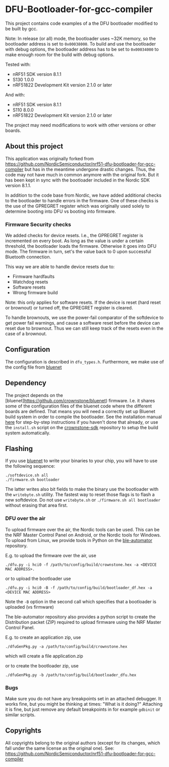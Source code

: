 DFU-Bootloader-for-gcc-compiler
===============================

This project contains code examples of a the DFU bootloader modified to be built by gcc. 

Note: In release (or all) mode, the bootloader uses ~32K memory, so the bootloader address is set to `0x00038000`. To build and use the bootloader with debug options, the bootloader address has to be set to `0x00034000` to make enough room for the build with debug options. 

Tested with:

* nRF51 SDK version 8.1.1
* S130 1.0.0
* nRF51822 Development Kit version 2.1.0 or later

And with:

* nRF51 SDK version 8.1.1
* S110 8.0.0
* nRF51822 Development Kit version 2.1.0 or later

The project may need modifications to work with other versions or other boards.

## About this project

This application was originally forked from https://github.com/NordicSemiconductor/nrf51-dfu-bootloader-for-gcc-compiler but has in the meantime undergone drastic changes. Thus, the code may not have much in common anymore with the original fork. But it has been kept in sync with the bootloader included in the Nordic SDK version 8.1.1.

In addition to the code base from Nordic, we have added additional checks to the bootloader to handle errors in the firmware. One of these checks is the use of the GPREGRET register which was originally used solely to determine booting into DFU vs booting into firmware.

### Firmware Security checks

We added checks for device resets. I.e., the GPREGRET register is incremented on every boot. As long as the value is under a certain threshold, the bootloader loads the firmware. Otherwise it goes into DFU mode. The firmware in turn, set's the value back to 0 upon successful Bluetooth connection.

This way we are able to handle device resets due to:
- Firmware hardfaults
- Watchdog resets
- Software resets
- Wrong firmware build

Note: this only applies for software resets. If the device is reset (hard reset or brownout) or turned off, the GPREGRET register is cleared.

To handle brownouts, we use the power-fail comparator of the softdevice to get power fail warnings, and cause a software reset before the device can reset due to brownout. Thus we can still keep track of the resets even in the case of a brownout.

## Configuration

The configuration is described in `dfu_types.h`. Furthermore, we make use of the config file from [bluenet](https://github.com/crownstone/bluenet)

## Dependency

The project depends on the [bluenet]https://github.com/crownstone/bluenet) firmware. I.e. it shares some of the configuration files of the bluenet code where the different boards are defined. That means you will need a correctly set up Bluenet build system in order to compile the bootloader. See the installation manual [here](https://github.com/crownstone/bluenet/blob/master/INSTALL.md) for step-by-step instructions if you haven't done that already, or use the `install.sh` script on the [crownstone-sdk](https://github.com/crownstone/crownstone-sdk#bluenet_lib_configs) repository to setup the build system automatically.

## Flashing

If you use [bluenet](https://github.com/crownstone/bluenet) to write your binaries to your chip, you will have to use the following sequence:

	./softdevice.sh all
	./firmware.sh bootloader 

The latter writes also bit fields to make the binary use the bootloader with the `writebyte.sh` utility. The fastest way to reset those flags is to flash a new softdevice. Do not use `writebyte.sh` or `./firmware.sh all bootloader` without erasing that area first.

### DFU over the air

To upload firmware over the air, the Nordic tools can be used. This can be the NRF Master Control Panel on Android, or the Nordic tools for Windows.
To upload from Linux, we provide tools in Python on the [ble-automator](https://github.com/crownstone/ble-automator) repository.

E.g. to upload the firmware over the air, use

    ./dfu.py -i hci0 -f /path/to/config/build/crownstone.hex -a <DEVICE MAC ADDRESS>.
    
or to upload the bootloader use

    ./dfu.py -i hci0 -B -f /path/to/config/build/bootloader_df.hex -a <DEVICE MAC ADDRESS>
    
Note the `-B` option in the second call which specifies that a bootloader is uploaded (vs firmware)

The ble-automator repository also provides a python script to create the Distribution packet (ZIP) required to upload firmware using the NRF Master Control Panel.

E.g. to create an application zip, use

    ./dfuGenPkg.py -a /path/to/config/build/crownstone.hex

which will create a file application.zip
    
or to create the bootloader zip, use

    ./dfuGenPkg.py -b /path/to/config/build/bootloader_dfu.hex

### Bugs

Make sure you do not have any breakpoints set in an attached debugger. It works fine, but you might be thinking at 
times: "What is it doing?" Attaching it is fine, but just remove any default breakpoints in for example `gdbinit` or
similar scripts.

## Copyrights

All copyrights belong to the original authors (except for its changes, which fall under the same license as the 
original one). See: https://github.com/NordicSemiconductor/nrf51-dfu-bootloader-for-gcc-compiler


